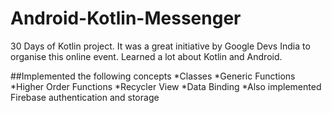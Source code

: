 # Android-Kotlin-Messenger
30 Days of Kotlin project. It was a great initiative by Google Devs India to organise this online event. Learned a lot about Kotlin and Android.

##Implemented the following concepts
*Classes
*Generic Functions
*Higher Order Functions
*Recycler View
*Data Binding
*Also implemented Firebase authentication and storage

